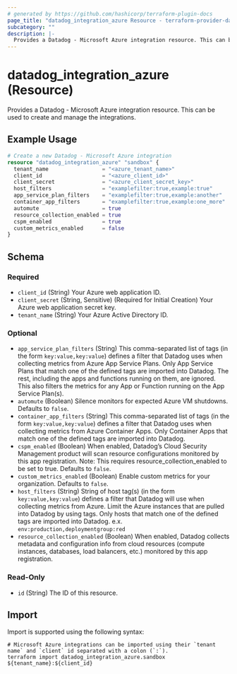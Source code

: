 ```yaml
---
# generated by https://github.com/hashicorp/terraform-plugin-docs
page_title: "datadog_integration_azure Resource - terraform-provider-datadog"
subcategory: ""
description: |-
  Provides a Datadog - Microsoft Azure integration resource. This can be used to create and manage the integrations.
---
```


# datadog_integration_azure (Resource)

Provides a Datadog - Microsoft Azure integration resource. This can be used to create and manage the integrations.

## Example Usage

```terraform
# Create a new Datadog - Microsoft Azure integration
resource "datadog_integration_azure" "sandbox" {
  tenant_name                 = "<azure_tenant_name>"
  client_id                   = "<azure_client_id>"
  client_secret               = "<azure_client_secret_key>"
  host_filters                = "examplefilter:true,example:true"
  app_service_plan_filters    = "examplefilter:true,example:another"
  container_app_filters       = "examplefilter:true,example:one_more"
  automute                    = true
  resource_collection_enabled = true
  cspm_enabled                = true
  custom_metrics_enabled      = false
}
```

<!-- schema generated by tfplugindocs -->
## Schema

### Required

- `client_id` (String) Your Azure web application ID.
- `client_secret` (String, Sensitive) (Required for Initial Creation) Your Azure web application secret key.
- `tenant_name` (String) Your Azure Active Directory ID.

### Optional

- `app_service_plan_filters` (String) This comma-separated list of tags (in the form `key:value,key:value`) defines a filter that Datadog uses when collecting metrics from Azure App Service Plans. Only App Service Plans that match one of the defined tags are imported into Datadog. The rest, including the apps and functions running on them, are ignored. This also filters the metrics for any App or Function running on the App Service Plan(s).
- `automute` (Boolean) Silence monitors for expected Azure VM shutdowns. Defaults to `false`.
- `container_app_filters` (String) This comma-separated list of tags (in the form `key:value,key:value`) defines a filter that Datadog uses when collecting metrics from Azure Container Apps. Only Container Apps that match one of the defined tags are imported into Datadog.
- `cspm_enabled` (Boolean) When enabled, Datadog’s Cloud Security Management product will scan resource configurations monitored by this app registration.
Note: This requires resource_collection_enabled to be set to true. Defaults to `false`.
- `custom_metrics_enabled` (Boolean) Enable custom metrics for your organization. Defaults to `false`.
- `host_filters` (String) String of host tag(s) (in the form `key:value,key:value`) defines a filter that Datadog will use when collecting metrics from Azure. Limit the Azure instances that are pulled into Datadog by using tags. Only hosts that match one of the defined tags are imported into Datadog. e.x. `env:production,deploymentgroup:red`
- `resource_collection_enabled` (Boolean) When enabled, Datadog collects metadata and configuration info from cloud resources (compute instances, databases, load balancers, etc.) monitored by this app registration.

### Read-Only

- `id` (String) The ID of this resource.

## Import

Import is supported using the following syntax:

```shell
# Microsoft Azure integrations can be imported using their `tenant name` and `client` id separated with a colon (`:`).
terraform import datadog_integration_azure.sandbox ${tenant_name}:${client_id}
```
